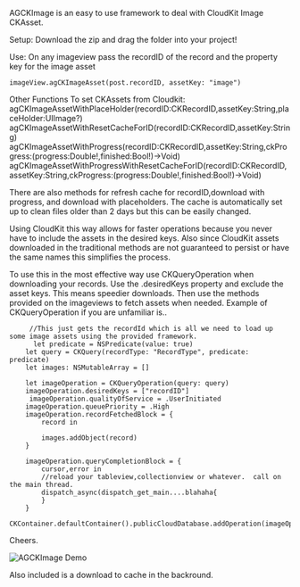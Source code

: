 AGCKImage is an easy to use framework to deal with CloudKit Image CKAsset. 


Setup: Download the zip and drag the folder into your project!

Use: On any imageview pass the recordID of the record and the property key for the image asset

    imageView.agCKImageAsset(post.recordID, assetKey: "image")


Other Functions To set CKAssets from Cloudkit:
          agCKImageAssetWithPlaceHolder(recordID:CKRecordID,assetKey:String,placeHolder:UIImage?)
          agCKImageAssetWithResetCacheForID(recordID:CKRecordID,assetKey:String)
          agCKImageAssetWithProgress(recordID:CKRecordID,assetKey:String,ckProgress:(progress:Double!,finished:Bool!)->Void)
          agCKImageAssetWithProgressWithResetCacheForID(recordID:CKRecordID,assetKey:String,ckProgress:(progress:Double!,finished:Bool!)->Void)
          
          
There are also methods for refresh cache for recordID,download with progress, and download with placeholders.  The cache is automatically set up to clean files older than 2 days but this can be easily changed.

    
Using CloudKit this way allows for faster operations because you never have to include the assets in the desired keys. Also since CloudKit assets downloaded in the traditional methods are not guaranteed to persist or have the same names this simplifies the process. 

To use this in the most effective way use CKQueryOperation when downloading your records. Use the .desiredKeys property and exclude the asset keys. This means speedier downloads. Then use the methods provided on the imageviews to fetch assets when needed. Example of CKQueryOperation if you are unfamiliar is..

         //This just gets the recordId which is all we need to load up some image assets using the provided framework.
          let predicate = NSPredicate(value: true)
        let query = CKQuery(recordType: "RecordType", predicate: predicate)
        let images: NSMutableArray = []
        
        let imageOperation = CKQueryOperation(query: query)
        imageOperation.desiredKeys = ["recordID"]
         imageOperation.qualityOfService = .UserInitiated
        imageOperation.queuePriority = .High
        imageOperation.recordFetchedBlock = {
            record in
 
            images.addObject(record)
        }

        imageOperation.queryCompletionBlock = {
            cursor,error in
            //reload your tableview,collectionview or whatever.  call on the main thread.
            dispatch_async(dispatch_get_main....blahaha{
            }
        }
        CKContainer.defaultContainer().publicCloudDatabase.addOperation(imageOperation)


Cheers. 

![AGCKImage Demo](http://i.imgur.com/GMfmOsS.gif)

Also included is a download to cache in the backround.


          
          
          
